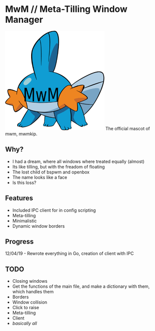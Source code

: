 # MwM // Meta-Tilling Window Manager 
<img src="https://github.com/Eduarch42/mwm/blob/master/mwmkip.png" width="320" height="320">
The official mascot of mwm, mwmkip.

## Why?
- I had a dream, where all windows where treated equally (almost)
- Its like tilling, but with the freadom of floating
- The lost child of bspwm and openbox
- The name looks like a face
- Is this loss?

## Features
- Included IPC client for in config scripting
- Meta-tilling 
- Minimalistic
- Dynamic window borders

## Progress
12/04/19 - Rewrote everything in Go, creation of client with IPC

## TODO
- Closing windows
- Get the functions of the main file, and make a dictionary with them, which handles them
- Borders
- Window collision
- Click to raise
- Meta-tilling
- Client
- *basically all*